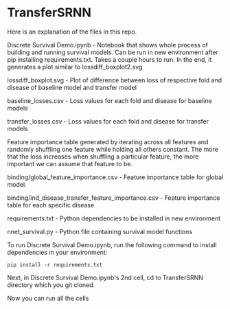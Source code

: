 # TransferSRNN

Here is an explanation of the files in this repo.

Discrete Survival Demo.ipynb - Notebook that shows whole process of building and running survival models. Can be run in new environment after pip installing requirements.txt. Takes a couple hours to run. In the end, it generates a plot similar to lossdiff_boxplot2.svg

lossdiff_boxplot.svg - Plot of difference between loss of respective fold and disease of baseline model and transfer model

baseline_losses.csv - Loss values for each fold and disease for baseline models

transfer_losses.csv - Loss values for each fold and disease for transfer models

Feature importance table generated by iterating across all features and randomly shuffling one feature while holding all others constant. The more that the loss increases when shuffling a particular feature, the more important we can assume that feature to be.

binding/global_feature_importance.csv - Feature importance table for global model.

binding/ind_disease_transfer_feature_importance.csv - Feature importance table for each specific disease

requirements.txt - Python dependencies to be installed in new environment

nnet_survival.py - Python file containing survival model functions



To run Discrete Survival Demo.ipynb, run the following command to install dependencies in your environment:

`pip install -r requirements.txt`

Next, in Discrete Survival Demo.ipynb's 2nd cell, cd to TransferSRNN directory which you git cloned.

Now you can run all the cells
